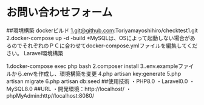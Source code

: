 # お問い合わせフォーム
##環境構築
dockerビルド
 1.git@github.com:Toriyamayoshihiro/checktest1.git
 2.docker-compose up -d -build
 *MySQLは、OSによって起動しない場合があるのでそれぞれのＰＣに合わせてdocker-compose.ymlファイルを編集してください。
 Laravel環境構築

 1.docker-compose exec php bash
 2.composer install
 3..env.exampleファイルから.envを作成し、環境構築を変更
 4.php artisan key:generate
 5.php artisan migrate
 6.php artisan db:seed
 ##使用技術
 ・PHP8.0
 ・Laravel0.0
 ・MySQL8.0
 ##URL
 ・開発環境：http://localhost/
 ・phpMyAdmin:http//localhost:8080/
